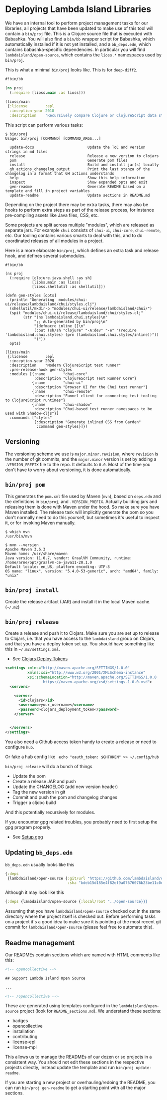 # Deploying Lambda Island Libraries

We have an internal tool to perform project management tasks for our libraries,
all projects that have been updated to make use of this tool will contain a
`bin/proj` file. This is a Clojure source file that is executed with Babashka.
You will also find a `bin/bb` wrapper script for Babashka, which automatically
installed if it is not yet installed, and a `bb_deps.edn`, which contains
babashka-specific dependencies. In particular you will find
`lambdaisland/open-source`, which contains the `lioss.*` namespaces used by
`bin/proj`.

This is what a minimal `bin/proj` looks like. This is for `deep-diff2`.

``` clojure
#!bin/bb

(ns proj 
  (:require [lioss.main :as lioss]))

(lioss/main
 {:license        :epl
  :inception-year 2018
  :description    "Recursively compare Clojure or ClojureScript data structures, and produce a colorized diff of the result."})
```

This script can perform various tasks:

```
$ bin/proj
Usage: bin/proj [COMMAND] [COMMAND_ARGS...]

  update-docs                        Update the ToC and version strings in md files
  release                            Release a new version to clojars
  pom                                Generate pom files
  install                            Build and install jar(s) locally
  gh_actions_changelog_output        Print the last stanza of the changelog in a format that GH actions understands
  help                               Show this help information
  inspect                            Show expanded opts and exit
  gen-readme                         Generate README based on a template and fill in project variables
  update-readme                      Update sections in README.md
```

Depending on the project there may be extra tasks, there may also be hooks to
perform extra steps as part of the release process, for instance pre-compiling
assets like Java files, CSS, etc.

Some projects are split across multiple "modules", which are released as
separate jars. For example `chui` consists of `chui-ui`, `chui-core`,
`chui-remote`, etc. Our tooling contains various smarts to deal with this, and
to do coordinated releases of all modules in a project.

Here is a more elaborate `bin/proj`, which defines an extra task and release
hook, and defines several submodules.

```
#!bin/bb

(ns proj
  (:require [clojure.java.shell :as sh]
            [lioss.main :as lioss]
            [lioss.shellutil :as shellutil]))

(defn gen-styles [opts]
  (println "Generating  modules/chui-ui/release/lambdaisland/chui/styles.clj")
  (shellutil/mkdir-p "modules/chui-ui/release/lambdaisland/chui/")
  (spit "modules/chui-ui/release/lambdaisland/chui/styles.clj"
        (str "(ns lambdaisland.chui.styles)\n"
             ";; Auto-generated by bin/proj\n"
             "(defmacro inline []\n"
             (:out (sh/sh "clojure" "-A:dev" "-e" "(require 'lambdaisland.chui.styles) (prn (lambdaisland.chui.styles/inline))"))
             ")"))
  opts)

(lioss/main
 {:license        :epl
  :inception-year 2020
  :description    "Modern ClojureScript test runner"
  :pre-release-hook gen-styles
  :modules [{:name        "chui-core"
             :description "ClojureScript Test Runner Core"}
            {:name        "chui-ui"
             :description "Browser UI for the Chui test runner"}
            {:name        "chui-remote"
             :description "Funnel client for connecting test tooling to ClojureScript runtimes"}
            {:name        "chui-shadow"
             :description "Chui-based test runner namespaces to be used with Shadow-cljs"}]
  :commands ["styles"
             {:description "Generate inlined CSS from Garden"
              :command gen-styles}]})
```

## Versioning

The versioning scheme we use is `major.minor.revision`, where `revision` is the
number of git commits, and the `major.minor` version is set by adding a
`.VERSION_PREFIX` file to the repo. It defaults to `0.0`. Most of the time you
don't have to worry about versioning, it is done automatically.

## `bin/proj pom`

This generates the `pom.xml` file used by Maven (`mvn`), based on `deps.edn` and
the definitions in `bin/proj`, and `.VERSION_PREFIX`. Actually building jars and
releasing them is done with Maven under the hood. So make sure you have Maven
installed. The release task will implicitly generate the pom so you don't
normally need to do this yourself, but sometimes it's useful to inspect it, or
for invoking Maven manually.

``` shell
$ which mvn
/usr/bin/mvn

$ mvn --version
Apache Maven 3.6.3
Maven home: /usr/share/maven
Java version: 11.0.7, vendor: GraalVM Community, runtime: /home/arne/opt/graalvm-ce-java11-20.1.0
Default locale: en_US, platform encoding: UTF-8
OS name: "linux", version: "5.4.0-53-generic", arch: "amd64", family: "unix"
```

## `bin/proj install`

Create the release artifact (JAR) and install it in the local Maven cache. (`~/.m2`)

## `bin/proj release`

Create a release and push it to Clojars. Make sure you are set up to release to
Clojars, i.e. that you have access to the `lambdaisland` group on Clojars, and
that you have a deploy token set up. You should have something like this in
`~/.m2/settings.xml`.

- See [Clojars Deploy Tokens](https://github.com/clojars/clojars-web/wiki/Deploy-Tokens)

``` xml
<settings xmlns="http://maven.apache.org/SETTINGS/1.0.0"
          xmlns:xsi="http://www.w3.org/2001/XMLSchema-instance"
          xsi:schemaLocation="http://maven.apache.org/SETTINGS/1.0.0
                 https://maven.apache.org/xsd/settings-1.0.0.xsd">
  <servers>

    <server>
      <id>clojars</id>
      <username>your_username</username>
      <password>clojars_deployment_token</password>
    </server>


  </servers>
</settings>
```

You also need a Github access token handy to create a release or need to configure `hub`. 

Or fake a hub config like  ` echo "oauth_token: $GHTOKEN" >> ~/.config/hub`

`bin/proj release` will do a bunch of things

- Update the pom
- Create a release JAR and push
- Update the CHANGELOG (add new version header)
- Tag the new version in git
- Commit and push the pom and changelog changes
- Trigger a cljdoc build

And this potentially recursively for modules.

If you encounter gpg related troubles, you probably need to first setup the gpg program properly.

- See [Setup gpg](./gpg.md)

## Updating `bb_deps.edn`

`bb_deps.edn` usually looks like this

``` clojure
{:deps
 {lambdaisland/open-source {:git/url "https://github.com/lambdaisland/open-source"
                            :sha "bdeb15d185e4f82ef9a07676076b23be11c0e0a1"}}}
```

Although it may look like this

``` clojure
{:deps {lambdaisland/open-source {:local/root "../open-source}}}
```

Assuming that you have `lambdaisland/open-source` checked out in the same
directory where the project itself is checked out. Before performing tasks on a
project it's a good idea to make sure it is pointing at the most recent git
commit for `lambdaisland/open-source` (please feel free to automate this).

## Readme management

Our READMEs contain sections which are named with HTML comments like this:

``` HTML
<!-- opencollective -->

## Support Lambda Island Open Source

...

<!-- /opencollective -->
```

These are generated using templates configured in the `lambdaisland/open-source`
project (look for `README_sections.md`). We understand these sections:

- badges
- opencollective
- installation
- contributing
- license-epl
- license-mpl

This allows us to manage the READMEs of our dozen or so projects in a consistent
way. You should not edit these sections in the respective projects directly,
instead update the template and run `bin/proj update-readme`.

If you are starting a new project or overhauling/redoing the README, you can run
`bin/proj gen-readme` to get a starting point with all the major sections.
